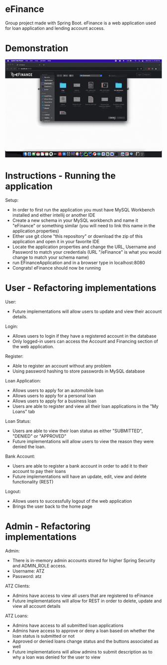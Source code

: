 
# eFinance
Group project made with Spring Boot. eFinance is a web application used for loan application and lending account access.

# Demonstration 

![caption](demonstration/screencast.gif)

# Instructions - Running the application
Setup:
- In order to first run the application you must have MySQL Workbench installed and either intellij or another IDE
- Create a new schema in your MySQL workbench and name it "eFinance" or something similar (you will need to link this name in the application.properties)
- Either use git clone "this repository" or download the zip of this application and open it in your favorite IDE
- Locate the application properties and change the URL, Username and Password to match your credentials (URL "/eFinance" is what you would change to match your schema name)
- run EFinanceApplication and in a browser type in localhost:8080
- Congrats! eFinance should now be running 

# User - Refactoring implementations
User:
- Future implementations will allow users to update and view their account details. 

Login:
- Allows users to login if they have a registered account in the database
- Only logged-in users can access the Account and Financing section of the web application. 

Register:
- Able to register an account without any problem
- Using password hashing to store passwords in MySQL database

Loan Application:
- Allows users to apply for an automobile loan
- Allows users to apply for a personal loan
- Allows users to apply for a business loan
- Users are able to register and view all their loan applications in the "My Loans"  tab

Loan Status:
- Users are able to view their loan status as either "SUBMITTED", "DENIED" or "APPROVED"
- Future implementations will allow users to view the reason they were denied the loan. 

Bank Account:
- Users are able to register a bank account in order to add it to their account to pay their loans
- Future implementations will have an update, edit, view and delete functionality (REST)

Logout: 
- Allows users to successfully logout of the web application
- Brings the user back to the home page

# Admin - Refactoring implementations

Admin:
- There is in-memory admin accounts stored for higher Spring Security and ADMIN_ROLE access.
- Username: ATZ 
- Password: atz

ATZ Clients:
- Admins have access to view all users that are registered to eFinance
- Future implementations will allow for REST in order to delete, update and view all account details

ATZ Loans:
- Admins have access to all submitted loan applications
- Admins have access to approve or deny a loan based on whether the loan status is submitted or not
- Approved or denied loans change status and the buttons associated as well
- Future implementations will allow admins to submit description as to why a loan was denied for the user to view






